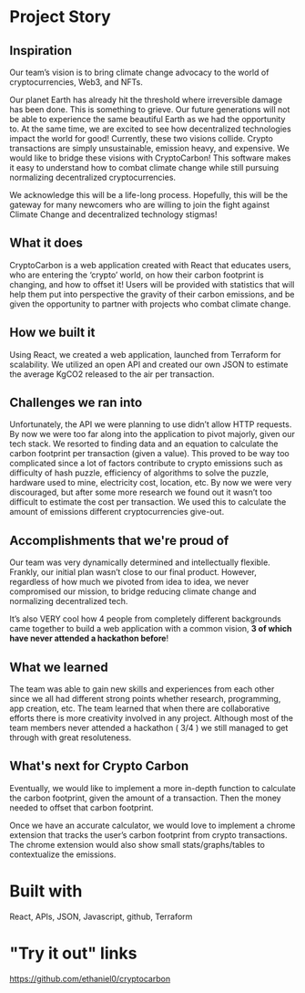 # Project Story
## Inspiration

Our team’s vision is to bring climate change advocacy to the world of cryptocurrencies, Web3, and NFTs.

Our planet Earth has already hit the threshold where irreversible damage has been done. This is something to grieve. Our future generations will not be able to experience the same beautiful Earth as we had the opportunity to. At the same time, we are excited to see how decentralized technologies impact the world for good! Currently, these two visions collide. Crypto transactions are simply unsustainable, emission heavy, and expensive. We would like to bridge these visions with CryptoCarbon! This software makes it easy to understand how to combat climate change while still pursuing normalizing decentralized cryptocurrencies.

We acknowledge this will be a life-long process. Hopefully, this will be the gateway for many newcomers who are willing to join the fight against Climate Change and decentralized technology stigmas!

## What it does
CryptoCarbon is a web application created with React that educates users, who are entering the ‘crypto’ world, on how their carbon footprint is changing, and how to offset it! Users will be provided with statistics that will help them put into perspective the gravity of their carbon emissions, and be given the opportunity to partner with projects who combat climate change.

## How we built it

Using React, we created a web application, launched from Terraform for scalability. We utilized an open API and created our own JSON to estimate the average KgCO2 released to the air per transaction.

## Challenges we ran into
Unfortunately, the API we were planning to use didn’t allow HTTP requests. By now we were too far along into the application to pivot majorly, given our tech stack. We resorted to finding data and an equation to calculate the carbon footprint per transaction (given a value). This proved to be way too complicated since a lot of factors contribute to crypto emissions such as difficulty of hash puzzle, efficiency of algorithms to solve the puzzle, hardware used to mine, electricity cost, location, etc. By now we were very discouraged, but after some more research we found out it wasn’t too difficult to estimate the cost per transaction. We used this to calculate the amount of emissions different cryptocurrencies give-out.

## Accomplishments that we're proud of
Our team was very dynamically determined and intellectually flexible. Frankly, our initial plan wasn’t close to our final product. However, regardless of how much we pivoted from idea to idea, we never compromised our mission, to bridge reducing climate change and normalizing decentralized tech.  
  
It’s also VERY cool how 4 people from completely different backgrounds came together to build a web application with a common vision, __3 of which have never attended a hackathon before__!

## What we learned  
The team was able to gain new skills and experiences from each other since we all had different strong points whether research, programming, app creation, etc. The team learned that when there are collaborative efforts there is more creativity involved in any project. Although most of the team members never attended a hackathon ( 3/4 ) we still managed to get through with great resoluteness.  

## What's next for Crypto Carbon
Eventually, we would like to implement a more in-depth function to calculate the carbon footprint, given the amount of a transaction. Then the money needed to offset that carbon footprint.

Once we have an accurate calculator, we would love to implement a chrome extension that tracks the user’s carbon footprint from crypto transactions. The chrome extension would also show small stats/graphs/tables to contextualize the emissions.

# Built with
React, APIs, JSON, Javascript, github, Terraform

# "Try it out" links
https://github.com/ethaniel0/cryptocarbon